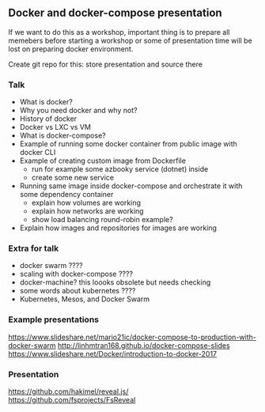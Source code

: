 ## Docker and docker-compose presentation

If we want to do this as a workshop, important thing is to prepare all memebers before starting a workshop or some of presentation time will be lost on preparing docker environment.

Create git repo for this: store presentation and source there

### Talk

- What is docker?
- Why you need docker and why not?
- History of docker
- Docker vs LXC vs VM
- What is docker-compose?
- Example of running some docker container from public image with docker CLI
- Example of creating custom image from Dockerfile
	- run for example some azbooky service (dotnet) inside
	- create some new service
- Running same image inside docker-compose and orchestrate it with some dependency container
	- explain how volumes are working
	- explain how networks are working
	- show load balancing round-robin example?
- Explain how images and repositories for images are working

### Extra for talk

- docker swarm ????
- scaling with docker-compose ????
- docker-machine? this loooks obsolete but needs checking
- some words about kubernetes ????
- Kubernetes, Mesos, and Docker Swarm 

### Example presentations

https://www.slideshare.net/mario21ic/docker-compose-to-production-with-docker-swarm
http://linhmtran168.github.io/docker-compose-slides
https://www.slideshare.net/Docker/introduction-to-docker-2017

###  Presentation
https://github.com/hakimel/reveal.js/
https://github.com/fsprojects/FsReveal
